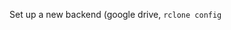 Set up a new backend (google drive, 
`rclone config`
<!--stackedit_data:
eyJoaXN0b3J5IjpbLTEyMTcyNjE4OTBdfQ==
-->